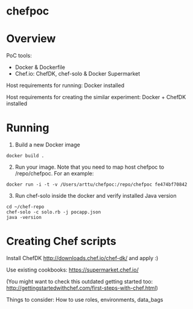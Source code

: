 # chefpoc


Overview
========

PoC tools:
- Docker & Dockerfile
- Chef.io: ChefDK, chef-solo & Docker Supermarket

Host requirements for running: Docker installed

Host requirements for creating the similar experiment: Docker + ChefDK installed


Running
=======

1. Build a new Docker image

  `docker build .`

2. Run your image. Note that you need to map host chefpoc to /repo/chefpoc. For an example:

  `docker run -i -t -v /Users/arttu/chefpoc:/repo/chefpoc fe474bf70842`

3. Run chef-solo inside the docker and verify installed Java version
  
  ```
  cd ~/chef-repo
  chef-solo -c solo.rb -j pocapp.json
  java -version
  ```



Creating Chef scripts
=====================

Install ChefDK http://downloads.chef.io/chef-dk/ and apply :)

Use existing cookbooks: https://supermarket.chef.io/

(You might want to check this outdated getting started too: http://gettingstartedwithchef.com/first-steps-with-chef.html)

Things to consider: How to use roles, environments, data_bags 